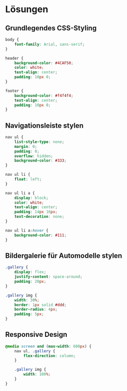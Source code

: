 # Lösungen

## Grundlegendes CSS-Styling
```css
body {
    font-family: Arial, sans-serif;
}

header {
    background-color: #4CAF50;
    color: white;
    text-align: center;
    padding: 10px 0;
}

footer {
    background-color: #f4f4f4;
    text-align: center;
    padding: 10px 0;
}
```

## Navigationsleiste stylen
```css
nav ul {
    list-style-type: none;
    margin: 0;
    padding: 0;
    overflow: hidden;
    background-color: #333;
}

nav ul li {
    float: left;
}

nav ul li a {
    display: block;
    color: white;
    text-align: center;
    padding: 14px 16px;
    text-decoration: none;
}

nav ul li a:hover {
    background-color: #111;
}
```

## Bildergalerie für Automodelle stylen
```css
.gallery {
    display: flex;
    justify-content: space-around;
    padding: 20px;
}

.gallery img {
    width: 30%;
    border: 1px solid #ddd;
    border-radius: 4px;
    padding: 5px;
}
```

## Responsive Design
```css
@media screen and (max-width: 600px) {
    nav ul, .gallery {
        flex-direction: column;
    }

    .gallery img {
        width: 100%;
    }
}
```